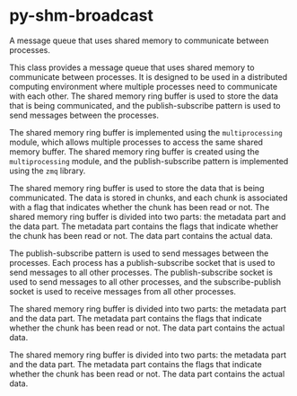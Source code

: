 # py-shm-broadcast

A message queue that uses shared memory to communicate between processes.

This class provides a message queue that uses shared memory to communicate
between processes. It is designed to be used in a distributed computing
environment where multiple processes need to communicate with each other.
The shared memory ring buffer is used to store the data that is being
communicated, and the publish-subscribe pattern is used to send messages
between the processes.

The shared memory ring buffer is implemented using the `multiprocessing`
module, which allows multiple processes to access the same shared memory
buffer. The shared memory ring buffer is created using the `multiprocessing`
module, and the publish-subscribe pattern is implemented using the `zmq`
library.

The shared memory ring buffer is used to store the data that is being
communicated. The data is stored in chunks, and each chunk is associated
with a flag that indicates whether the chunk has been read or not. The
shared memory ring buffer is divided into two parts: the metadata part and
the data part. The metadata part contains the flags that indicate whether
the chunk has been read or not. The data part contains the actual data.

The publish-subscribe pattern is used to send messages between the processes.
Each process has a publish-subscribe socket that is used to send messages to
all other processes. The publish-subscribe socket is used to send messages
to all other processes, and the subscribe-publish socket is used to receive
messages from all other processes.

The shared memory ring buffer is divided into two parts: the metadata part
and the data part. The metadata part contains the flags that indicate whether
the chunk has been read or not. The data part contains the actual data.

The shared memory ring buffer is divided into two parts: the metadata part
and the data part. The metadata part contains the flags that indicate whether
the chunk has been read or not. The data part contains the actual data.
